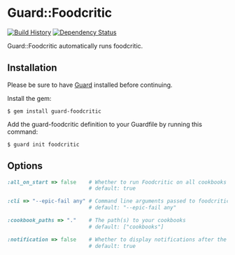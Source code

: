 # Guard::Foodcritic

[![Build History][2]][1] [![Dependency Status][4]][3]

Guard::Foodcritic automatically runs foodcritic.

[1]: http://travis-ci.org/cgriego/guard-foodcritic
[2]: https://secure.travis-ci.org/cgriego/guard-foodcritic.png?branch=master
[3]: https://gemnasium.com/cgriego/guard-foodcritic
[4]: https://gemnasium.com/cgriego/guard-foodcritic.png

## Installation

Please be sure to have [Guard](https://github.com/guard/guard) installed before continuing.

Install the gem:

    $ gem install guard-foodcritic

Add the guard-foodcritic definition to your Guardfile by running this command:

    $ guard init foodcritic

## Options

```ruby
:all_on_start => false    # Whether to run Foodcritic on all cookbooks at startup
                          # default: true

:cli => "--epic-fail any" # Command line arguments passed to foodcritic
                          # default: "--epic-fail any"

:cookbook_paths => "."    # The path(s) to your cookbooks
                          # default: ["cookbooks"]

:notification => false    # Whether to display notifications after the lint is done running
                          # default: true
```
